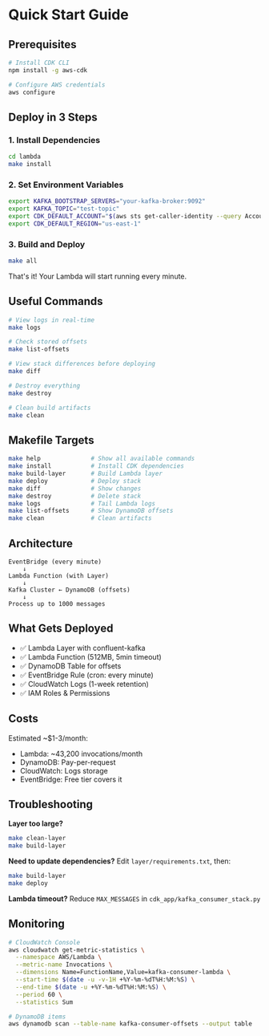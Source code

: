 # Quick Start Guide

## Prerequisites
```bash
# Install CDK CLI
npm install -g aws-cdk

# Configure AWS credentials
aws configure
```

## Deploy in 3 Steps

### 1. Install Dependencies
```bash
cd lambda
make install
```

### 2. Set Environment Variables
```bash
export KAFKA_BOOTSTRAP_SERVERS="your-kafka-broker:9092"
export KAFKA_TOPIC="test-topic"
export CDK_DEFAULT_ACCOUNT="$(aws sts get-caller-identity --query Account --output text)"
export CDK_DEFAULT_REGION="us-east-1"
```

### 3. Build and Deploy
```bash
make all
```

That's it! Your Lambda will start running every minute.

## Useful Commands

```bash
# View logs in real-time
make logs

# Check stored offsets
make list-offsets

# View stack differences before deploying
make diff

# Destroy everything
make destroy

# Clean build artifacts
make clean
```

## Makefile Targets

```bash
make help              # Show all available commands
make install           # Install CDK dependencies
make build-layer       # Build Lambda layer
make deploy            # Deploy stack
make diff              # Show changes
make destroy           # Delete stack
make logs              # Tail Lambda logs
make list-offsets      # Show DynamoDB offsets
make clean             # Clean artifacts
```

## Architecture

```
EventBridge (every minute)
    ↓
Lambda Function (with Layer)
    ↓
Kafka Cluster ← DynamoDB (offsets)
    ↓
Process up to 1000 messages
```

## What Gets Deployed

- ✅ Lambda Layer with confluent-kafka
- ✅ Lambda Function (512MB, 5min timeout)
- ✅ DynamoDB Table for offsets
- ✅ EventBridge Rule (cron: every minute)
- ✅ CloudWatch Logs (1-week retention)
- ✅ IAM Roles & Permissions

## Costs

Estimated ~$1-3/month:
- Lambda: ~43,200 invocations/month
- DynamoDB: Pay-per-request
- CloudWatch: Logs storage
- EventBridge: Free tier covers it

## Troubleshooting

**Layer too large?**
```bash
make clean-layer
make build-layer
```

**Need to update dependencies?**
Edit `layer/requirements.txt`, then:
```bash
make build-layer
make deploy
```

**Lambda timeout?**
Reduce `MAX_MESSAGES` in `cdk_app/kafka_consumer_stack.py`

## Monitoring

```bash
# CloudWatch Console
aws cloudwatch get-metric-statistics \
  --namespace AWS/Lambda \
  --metric-name Invocations \
  --dimensions Name=FunctionName,Value=kafka-consumer-lambda \
  --start-time $(date -u -v-1H +%Y-%m-%dT%H:%M:%S) \
  --end-time $(date -u +%Y-%m-%dT%H:%M:%S) \
  --period 60 \
  --statistics Sum

# DynamoDB items
aws dynamodb scan --table-name kafka-consumer-offsets --output table
```
